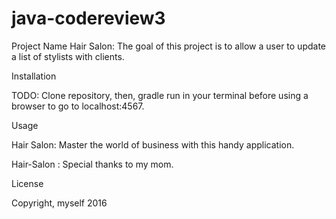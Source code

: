 # java-codereview3

Project Name
Hair Salon: The goal of this project is to allow a user to update a list of stylists with clients.

Installation

TODO: Clone repository, then, gradle run in your terminal before using a browser to go to localhost:4567. 

Usage

Hair Salon: Master the world of business with this handy application.



Hair-Salon : Special thanks to my mom.


License

Copyright, myself 2016
